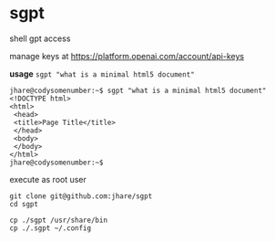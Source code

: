 # sgpt
shell gpt access

manage keys at https://platform.openai.com/account/api-keys

**usage**
`sgpt "what is a minimal html5 document"`

```
jhare@codysomenumber:~$ sgpt "what is a minimal html5 document"
<!DOCTYPE html>
<html>
 <head>
 <title>Page Title</title>
 </head>
 <body>
 </body>
</html>
jhare@codysomenumber:~$
```

execute as root user
```
git clone git@github.com:jhare/sgpt
cd sgpt

cp ./sgpt /usr/share/bin
cp ./.sgpt ~/.config
```
